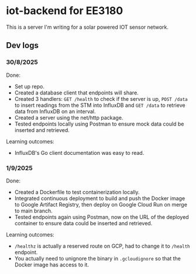 # iot-backend for EE3180
This is a server I'm writing for a solar powered IOT sensor network.

## Dev logs
### 30/8/2025
Done:
- Set up repo.
- Created a database client that endpoints will share.
- Created 3 handlers: `GET /health` to check if the server is up, `POST /data` to insert readings from the STM into InfluxDB and `GET /data` to retrieve data from InfluxDB on an interval.
- Created a server using the net/http package.
- Tested endpoints locally using Postman to ensure mock data could be inserted and retrieved.

Learning outcomes:
- InfluxDB's Go client documentation was easy to read.

### 1/9/2025
Done:
- Created a Dockerfile to test containerization locally.
- Integrated continuous deployment to build and push the Docker image to Google Artifact Registry, then deploy on Google Cloud Run on merge to main branch.
- Tested endpoints again using Postman, now on the URL of the deployed container to ensure data could be inserted and retrieved.

Learning outcomes:
- `/healthz` is actually a reserved route on GCP, had to change it to `/health` endpoint.
- You actually need to unignore the binary in `.gcloudignore` so that the Docker image has access to it.
